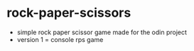 # rock-paper-scissors

- simple rock paper scissor game made for the odin project
- version 1 = console rps game
